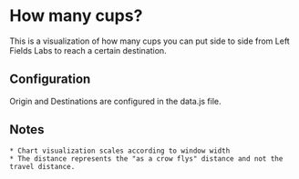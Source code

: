 # How many cups?	

This is a visualization of how many cups you can put side to side from Left Fields Labs to reach a certain destination.

## Configuration
Origin and Destinations are configured in the data.js file.

## Notes
    * Chart visualization scales according to window width
    * The distance represents the "as a crow flys" distance and not the travel distance.
    